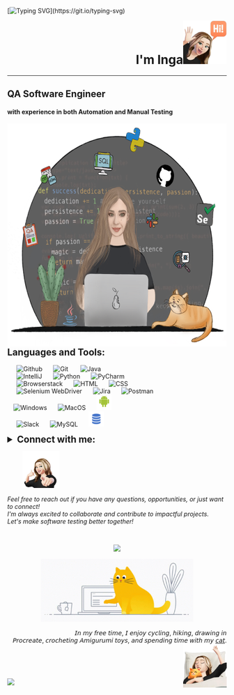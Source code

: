 
[![Typing SVG](https://readme-typing-svg.herokuapp.com?color=800000&size=29&multiline=true&width=700&lines=Hello+World!+Welcome+To+My+GitHub+Profile!)](https://git.io/typing-svg)
<div align="right" >
<img align="right" width="100"  src= "images/1 (4).JPG">
<br>
<br>
  
# I'm Inga 

</div>

---

## QA Software Engineer 
#### with experience in both Automation and Manual Testing
<img align="right" width="618" height="512" src= "images/Artwork.png">
<br>
<br>

## Languages and Tools:

&ensp;&emsp;<img src="https://cdn.jsdelivr.net/gh/devicons/devicon/icons/github/github-original-wordmark.svg" title="Github" width="35"/>
&ensp;&emsp;<img alt="Git" width="35px" style="padding-right:10px;" src="https://cdn.jsdelivr.net/gh/devicons/devicon/icons/git/git-original.svg" title="Git" />
&ensp;&ensp;<img src="https://camo.githubusercontent.com/a790e8e5e2b7edcf9ef24e2cbccb1802f4fedb001a6f66a17cad37f57ba85b15/68747470733a2f2f6564656e742e6769746875622e696f2f537570657254696e7949636f6e732f696d616765732f7376672f6a6176612e737667" title="Java" width="48"/><br>
&ensp;&emsp;<img src="https://upload.wikimedia.org/wikipedia/commons/9/9c/IntelliJ_IDEA_Icon.svg" title="IntelliJ" width="30"/>
&ensp;&emsp;<img src="https://cdn.jsdelivr.net/gh/devicons/devicon/icons/python/python-original-wordmark.svg" title="Python" width="35"/> 
&ensp;&emsp;<img src="https://blog.jetbrains.com/wp-content/uploads/2019/01/pycharm_icon.svg" title="Pycharm" width="35" alt="PyCharm"/> <br>
&ensp;&emsp;<img src="https://d2h1nbmw1jjnl.cloudfront.net/company_directory_entries/company_logos/000/000/328/original/bstack_2x.png?1582638320" title="Browserstack" width="35"/>
&ensp;&emsp;<img src="https://cdn.jsdelivr.net/gh/devicons/devicon/icons/html5/html5-original-wordmark.svg" title="HTML" width="35"/> 
&ensp;&emsp;<img src="https://cdn.jsdelivr.net/gh/devicons/devicon/icons/css3/css3-original-wordmark.svg" title="CSS" width="35"/><br>
&ensp;&emsp;<img src="https://cdn.jsdelivr.net/gh/devicons/devicon/icons/selenium/selenium-original.svg" title="Selenium WebDriver" width="30"/> 
&ensp;&emsp;<img src="https://cdn.jsdelivr.net/gh/devicons/devicon/icons/jira/jira-plain-wordmark.svg" title="Jira" width="35"/> 
&ensp;&emsp;<img src="https://res.cloudinary.com/postman/image/upload/t_team_logo/v1629869194/team/2893aede23f01bfcbd2319326bc96a6ed0524eba759745ed6d73405a3a8b67a8" title="Postman" width="34" /><br>
&ensp;&ensp;<img src="https://camo.githubusercontent.com/b85ed21c6f62093d8886b6b1015b8ddb03009cf25ddebe58b882360cb96c5c26/68747470733a2f2f6564656e742e6769746875622e696f2f537570657254696e7949636f6e732f696d616765732f7376672f77696e646f77732e737667" title="Windows" width="35"/>
&ensp;&emsp;<img src="https://camo.githubusercontent.com/242404e7933ffa6a744979946bcfb06d8bd659957697c34a6351585c1dba707a/68747470733a2f2f6564656e742e6769746875622e696f2f537570657254696e7949636f6e732f696d616765732f7376672f6d61636f732e737667" title="MacOS" width="40"/>
&ensp;&emsp;<img src="https://github.com/devicons/devicon/blob/master/icons/android/android-original-wordmark.svg" title="Android" alt="Android" width="35"/><br>
&ensp;&emsp;<img src="https://cdn.jsdelivr.net/gh/devicons/devicon/icons/slack/slack-original.svg" title="Slack" width="32"/>
&ensp;&emsp;<img src="https://cdn.jsdelivr.net/gh/devicons/devicon/icons/mysql/mysql-plain-wordmark.svg" title="MySQL" width="35"/>
&ensp;&emsp;<img src="https://raw.githubusercontent.com/github/explore/80688e429a7d4ef2fca1e82350fe8e3517d3494d/topics/sql/sql.png" title="SQL" width="35"/>
<br>

<details>
<summary style="font-size: 1.5em; font-weight: bold;">Connect with me:</summary>
<br>

[<img width="105px" alt="LinkedIn" src="https://img.shields.io/badge/LinkedIn%20-%230077B5.svg?&style=flat&logo=linkedin&logoColor=white"/>](https://www.linkedin.com/in/ingajumir/)<br>
[<img width="80px" alt="Gmail" src="https://img.shields.io/badge/Gmail-D14836?style=flat&logo=gmail&logoColor=white" />](mailto:ingajumir@gmail.com)
</details>

&ensp;&emsp;&emsp;<img  width="85"  src= "images/1 (26).JPG">



*Feel free to reach out if you have any questions, opportunities, or just want to connect! <br> I'm always excited to collaborate and contribute to impactful projects. <br> Let's make software testing better together!*

<br>

<p align="center">
  <a href="https://github.com/DenverCoder1/readme-typing-svg">
    <img src="https://readme-typing-svg.demolab.com/?lines=Software%20QA%20Automation%20Engineer;Experienced%20UI%20and%20API%20Tester;Always%20learning%20new%20things%20:)&font=Fira%20Code&center=true&width=440&height=45&color=FFA500&vCenter=true&pause=1000&size=22" /></a>
</p> 
<p align="center">
<img  width="350" src="images/cat-coding.gif" >
</p>
<p align="right">
 𝘐𝘯 𝘮𝘺 𝘧𝘳𝘦𝘦 𝘵𝘪𝘮𝘦, 𝘐 𝘦𝘯𝘫𝘰𝘺 𝘤𝘺𝘤𝘭𝘪𝘯𝘨, 𝘩𝘪𝘬𝘪𝘯𝘨, 𝘥𝘳𝘢𝘸𝘪𝘯𝘨 𝘪𝘯 <br>𝘗𝘳𝘰𝘤𝘳𝘦𝘢𝘵𝘦, 𝘤𝘳𝘰𝘤𝘩𝘦𝘵𝘪𝘯𝘨 𝘈𝘮𝘪𝘨𝘶𝘳𝘶𝘮𝘪 𝘵𝘰𝘺𝘴,  𝘢𝘯𝘥 𝘴𝘱𝘦𝘯𝘥𝘪𝘯𝘨 𝘵𝘪𝘮𝘦 𝘸𝘪𝘵𝘩 𝘮𝘺 <a href="https://www.instagram.com/purrsimmon.cat/" target="_blank">𝘤𝘢𝘵</a>. <br>
<img align="right" width="100"  src= "images/1 (16).JPG">
  
</p> 
<br>
<br>
<br>

![](https://komarev.com/ghpvc/?username=IngaJumir&color=yellow)
